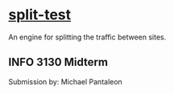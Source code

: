 # <a href="https://github.com/rhildred/split-test" target="_blank">split-test</a>

An engine for splitting the traffic between sites.

## INFO 3130 Midterm

Submission by: Michael Pantaleon

